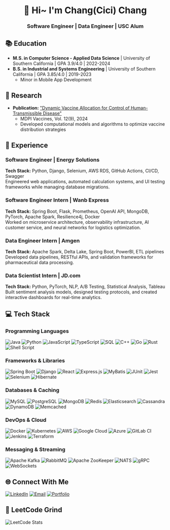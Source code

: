 <h1 align="center"> 👋 Hi~ I'm Chang(Cici) Chang </h1>
<h3 align="center">Software Engineer | Data Engineer | USC Alum</h3>

## 📚 Education
- **M.S. in Computer Science - Applied Data Science** | University of Southern California | GPA 3.9/4.0 | 2022-2024
- **B.S. in Industrial and Systems Engineering** | University of Southern California | GPA 3.85/4.0 | 2019-2023
  - Minor in Mobile App Development

## 📝 Research
- **Publication:** ["Dynamic Vaccine Allocation for Control of Human-Transmissible Disease"](https://www.mdpi.com/2076-393X/12/9/1034)
  - MDPI Vaccines, Vol. 12(9), 2024
  - Developed computational models and algorithms to optimize vaccine distribution strategies

## 💼 Experience
### Software Engineer | Energy Solutions
**Tech Stack:** Python, Django, Selenium, AWS RDS, GitHub Actions, CI/CD, Swagger  
Engineered web applications, automated calculation systems, and UI testing frameworks while managing database migrations.

### Software Engineer Intern | Wanb Express
**Tech Stack:** Spring Boot, Flask, Prometheus, OpenAI API, MongoDB, PyTorch, Apache Spark, Resilience4j, Docker  
Worked on microservice architecture, observability infrastructure, AI customer service, and neural networks for logistics optimization.

### Data Engineer Intern | Amgen
**Tech Stack:** Apache Spark, Delta Lake, Spring Boot, PowerBI, ETL pipelines  
Developed data pipelines, RESTful APIs, and validation frameworks for pharmaceutical data processing.

### Data Scientist Intern | JD.com
**Tech Stack:** Python, PyTorch, NLP, A/B Testing, Statistical Analysis, Tableau  
Built sentiment analysis models, designed testing protocols, and created interactive dashboards for real-time analytics.



## 💻 Tech Stack
### Programming Languages
![Java](https://img.shields.io/badge/java-%23ED8B00.svg?style=flat&logo=openjdk&logoColor=white)
![Python](https://img.shields.io/badge/python-3670A0?style=flat&logo=python&logoColor=ffdd54)
![JavaScript](https://img.shields.io/badge/javascript-%23323330.svg?style=flat&logo=javascript&logoColor=%23F7DF1E)
![TypeScript](https://img.shields.io/badge/typescript-%23007ACC.svg?style=flat&logo=typescript&logoColor=white)
![SQL](https://img.shields.io/badge/sql-%2307405e.svg?style=flat&logo=postgresql&logoColor=white)
![C++](https://img.shields.io/badge/c++-%2300599C.svg?style=flat&logo=c%2B%2B&logoColor=white)
![Go](https://img.shields.io/badge/go-%2300ADD8.svg?style=flat&logo=go&logoColor=white)
![Rust](https://img.shields.io/badge/rust-%23000000.svg?style=flat&logo=rust&logoColor=white)
![Shell Script](https://img.shields.io/badge/shell_script-%23121011.svg?style=flat&logo=gnu-bash&logoColor=white)

### Frameworks & Libraries
![Spring Boot](https://img.shields.io/badge/Spring%20Boot-%236DB33F.svg?style=flat&logo=spring-boot&logoColor=white)
![Django](https://img.shields.io/badge/django-%23092E20.svg?style=flat&logo=django&logoColor=white)
![React](https://img.shields.io/badge/react-%2320232a.svg?style=flat&logo=react&logoColor=%2361DAFB)
![Express.js](https://img.shields.io/badge/express.js-%23404d59.svg?style=flat&logo=express&logoColor=%2361DAFB)
![MyBatis](https://img.shields.io/badge/MyBatis-%23FF4F5D.svg?style=flat&logo=mybatis&logoColor=white)
![JUnit](https://img.shields.io/badge/JUnit-%2325A162.svg?style=flat&logo=junit5&logoColor=white)
![Jest](https://img.shields.io/badge/Jest-%23C21325.svg?style=flat&logo=jest&logoColor=white)
![Selenium](https://img.shields.io/badge/selenium-%2343B02A.svg?style=flat&logo=selenium&logoColor=white)
![Hibernate](https://img.shields.io/badge/Hibernate-%23B6232A.svg?style=flat&logo=hibernate&logoColor=white)

### Databases & Caching
![MySQL](https://img.shields.io/badge/mysql-%2300f.svg?style=flat&logo=mysql&logoColor=white)
![PostgreSQL](https://img.shields.io/badge/postgresql-%23316192.svg?style=flat&logo=postgresql&logoColor=white)
![MongoDB](https://img.shields.io/badge/MongoDB-%234ea94b.svg?style=flat&logo=mongodb&logoColor=white)
![Redis](https://img.shields.io/badge/redis-%23DD0031.svg?style=flat&logo=redis&logoColor=white)
![Elasticsearch](https://img.shields.io/badge/Elasticsearch-%23005571.svg?style=flat&logo=elasticsearch&logoColor=white)
![Cassandra](https://img.shields.io/badge/cassandra-%231287B1.svg?style=flat&logo=apache-cassandra&logoColor=white)
![DynamoDB](https://img.shields.io/badge/DynamoDB-4053D6?style=flat&logo=amazon-dynamodb&logoColor=white)
![Memcached](https://img.shields.io/badge/Memcached-%23ffffff.svg?style=flat&logo=memcached&logoColor=black)

### DevOps & Cloud
![Docker](https://img.shields.io/badge/docker-%230db7ed.svg?style=flat&logo=docker&logoColor=white)
![Kubernetes](https://img.shields.io/badge/kubernetes-%23326ce5.svg?style=flat&logo=kubernetes&logoColor=white)
![AWS](https://img.shields.io/badge/AWS-%23FF9900.svg?style=flat&logo=amazon-aws&logoColor=white)
![Google Cloud](https://img.shields.io/badge/GCP-%234285F4.svg?style=flat&logo=google-cloud&logoColor=white)
![Azure](https://img.shields.io/badge/azure-%230072C6.svg?style=flat&logo=microsoftazure&logoColor=white)
![GitLab CI](https://img.shields.io/badge/gitlab%20ci-%23181717.svg?style=flat&logo=gitlab&logoColor=white)
![Jenkins](https://img.shields.io/badge/jenkins-%232C5263.svg?style=flat&logo=jenkins&logoColor=white)
![Terraform](https://img.shields.io/badge/terraform-%235835CC.svg?style=flat&logo=terraform&logoColor=white)

### Messaging & Streaming
![Apache Kafka](https://img.shields.io/badge/Apache%20Kafka-000?style=flat&logo=apachekafka&logoColor=white)
![RabbitMQ](https://img.shields.io/badge/RabbitMQ-%23FF6600.svg?style=flat&logo=rabbitmq&logoColor=white)
![Apache ZooKeeper](https://img.shields.io/badge/Zookeeper-%23D22128.svg?style=flat&logo=apache&logoColor=white)
![NATS](https://img.shields.io/badge/NATS-%2327AAE0.svg?style=flat&logo=nats&logoColor=white)
![gRPC](https://img.shields.io/badge/gRPC-%23244c5a.svg?style=flat&logo=grpc&logoColor=white)
![WebSockets](https://img.shields.io/badge/WebSockets-%23010101.svg?style=flat&logo=socket.io&logoColor=white)

## 🌐 Connect With Me
[![LinkedIn](https://img.shields.io/badge/LinkedIn-%230077B5.svg?style=flat&logo=linkedin&logoColor=white)](https://www.linkedin.com/in/cici-chang/)
[![Email](https://img.shields.io/badge/Email-%2300599C.svg?style=flat&logo=gmail&logoColor=white&color=orange)](mailto:ccguam0411@gmail.com)
[![Portfolio](https://img.shields.io/badge/Portfolio-%2300599C.svg?style=flat&logo=vercel&logoColor=white&color=purple)](https://cicichang11.github.io/cicichang.github.io/)


## 🦾 LeetCode Grind
![LeetCode Stats](https://leetcard.jacoblin.cool/Heyitscici0411?ext=heatmap)
